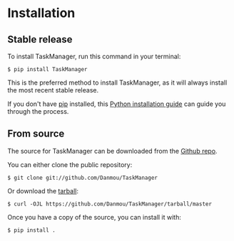 # Installation

## Stable release

To install TaskManager, run this command in your
terminal:

``` console
$ pip install TaskManager
```

This is the preferred method to install TaskManager, as it will always install the most recent stable release.

If you don't have [pip][] installed, this [Python installation guide][]
can guide you through the process.

## From source

The source for TaskManager can be downloaded from
the [Github repo][].

You can either clone the public repository:

``` console
$ git clone git://github.com/Danmou/TaskManager
```

Or download the [tarball][]:

``` console
$ curl -OJL https://github.com/Danmou/TaskManager/tarball/master
```

Once you have a copy of the source, you can install it with:

``` console
$ pip install .
```

  [pip]: https://pip.pypa.io
  [Python installation guide]: http://docs.python-guide.org/en/latest/starting/installation/
  [Github repo]: https://github.com/%7B%7B%20cookiecutter.github_username%20%7D%7D/%7B%7B%20cookiecutter.project_slug%20%7D%7D
  [tarball]: https://github.com/%7B%7B%20cookiecutter.github_username%20%7D%7D/%7B%7B%20cookiecutter.project_slug%20%7D%7D/tarball/master
